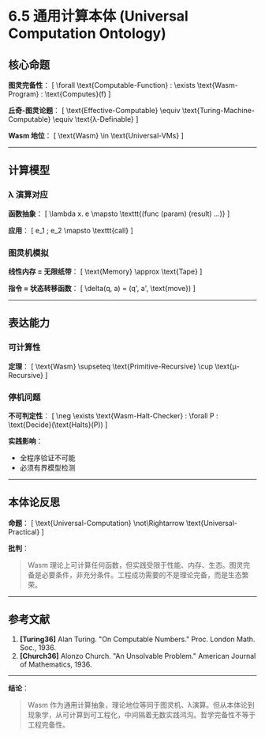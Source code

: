 # 6.5 通用计算本体 (Universal Computation Ontology)

## 核心命题

**图灵完备性**：
\[
\forall \text{Computable-Function} : \exists \text{Wasm-Program} : \text{Computes}(f)
\]

**丘奇-图灵论题**：
\[
\text{Effective-Computable} \equiv \text{Turing-Machine-Computable} \equiv \text{λ-Definable}
\]

**Wasm 地位**：
\[
\text{Wasm} \in \text{Universal-VMs}
\]

---

## 计算模型

### λ 演算对应

**函数抽象**：
\[
\lambda x. e \mapsto \texttt{(func (param) (result) ...)}
\]

**应用**：
\[
e_1 \; e_2 \mapsto \texttt{call}
\]

### 图灵机模拟

**线性内存 = 无限纸带**：
\[
\text{Memory} \approx \text{Tape}
\]

**指令 = 状态转移函数**：
\[
\delta(q, a) = (q', a', \text{move})
\]

---

## 表达能力

### 可计算性

**定理**：
\[
\text{Wasm} \supseteq \text{Primitive-Recursive} \cup \text{μ-Recursive}
\]

### 停机问题

**不可判定性**：
\[
\neg \exists \text{Wasm-Halt-Checker} : \forall P : \text{Decide}(\text{Halts}(P))
\]

**实践影响**：

- 全程序验证不可能
- 必须有界模型检测

---

## 本体论反思

**命题**：
\[
\text{Universal-Computation} \not\Rightarrow \text{Universal-Practical}
\]

**批判**：
> Wasm 理论上可计算任何函数，但实践受限于性能、内存、生态。图灵完备是必要条件，非充分条件。工程成功需要的不是理论完备，而是生态繁荣。

---

## 参考文献

1. **[Turing36]** Alan Turing. "On Computable Numbers." Proc. London Math. Soc., 1936.
2. **[Church36]** Alonzo Church. "An Unsolvable Problem." American Journal of Mathematics, 1936.

---

**结论**：
> Wasm 作为通用计算抽象，理论地位等同于图灵机、λ演算。但从本体论到现象学，从可计算到可工程化，中间隔着无数实践鸿沟。哲学完备性不等于工程完备性。
